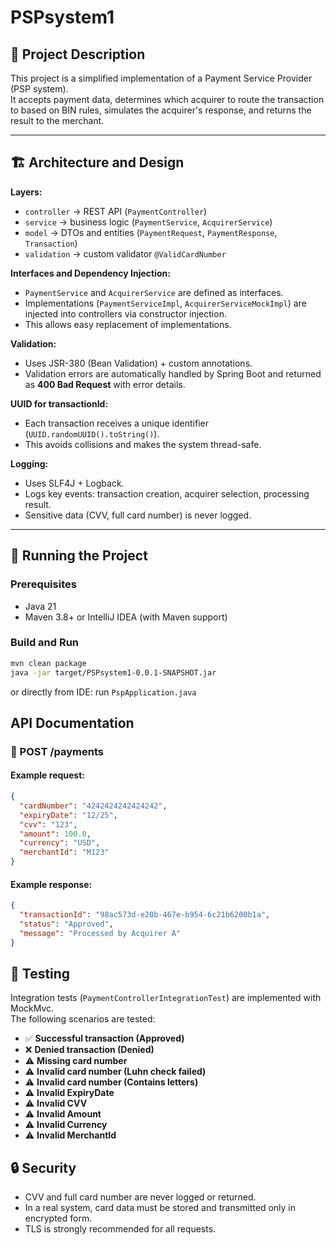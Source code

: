 # PSPsystem1

## 📖 Project Description

This project is a simplified implementation of a Payment Service Provider (PSP system).  
It accepts payment data, determines which acquirer to route the transaction to based on BIN rules, simulates the acquirer's response, and returns the result to the merchant.

---

## 🏗️ Architecture and Design

**Layers:**
- `controller` → REST API (`PaymentController`)
- `service` → business logic (`PaymentService`, `AcquirerService`)
- `model` → DTOs and entities (`PaymentRequest`, `PaymentResponse`, `Transaction`)
- `validation` → custom validator `@ValidCardNumber`

**Interfaces and Dependency Injection:**
- `PaymentService` and `AcquirerService` are defined as interfaces.
- Implementations (`PaymentServiceImpl`, `AcquirerServiceMockImpl`) are injected into controllers via constructor injection.
- This allows easy replacement of implementations.

**Validation:**
- Uses JSR-380 (Bean Validation) + custom annotations.
- Validation errors are automatically handled by Spring Boot and returned as **400 Bad Request** with error details.

**UUID for transactionId:**
- Each transaction receives a unique identifier (`UUID.randomUUID().toString()`).
- This avoids collisions and makes the system thread-safe.

**Logging:**
- Uses SLF4J + Logback.
- Logs key events: transaction creation, acquirer selection, processing result.
- Sensitive data (CVV, full card number) is never logged.

---

## 🚀 Running the Project

### Prerequisites
- Java 21
- Maven 3.8+ or IntelliJ IDEA (with Maven support)

### Build and Run
```bash
mvn clean package
java -jar target/PSPsystem1-0.0.1-SNAPSHOT.jar
```
or directly from IDE: run `PspApplication.java`

## API Documentation

### 🔗 POST /payments

#### Example request:
```json
{
  "cardNumber": "4242424242424242",
  "expiryDate": "12/25",
  "cvv": "123",
  "amount": 100.0,
  "currency": "USD",
  "merchantId": "M123"
}
```
#### Example response:
```json
{
  "transactionId": "98ac573d-e20b-467e-b954-6c21b6200b1a",
  "status": "Approved",
  "message": "Processed by Acquirer A"
}
```

## 🧪 Testing

Integration tests (`PaymentControllerIntegrationTest`) are implemented with MockMvc.  
The following scenarios are tested:

- ✅ **Successful transaction (Approved)**  
- ❌ **Denied transaction (Denied)**  
- ⚠️ **Missing card number**  
- ⚠️ **Invalid card number (Luhn check failed)**  
- ⚠️ **Invalid card number (Contains letters)**
- ⚠️ **Invalid ExpiryDate**  
- ⚠️ **Invalid CVV**  
- ⚠️ **Invalid Amount**  
- ⚠️ **Invalid Currency**  
- ⚠️ **Invalid MerchantId**  

## 🔒 Security

- CVV and full card number are never logged or returned.
- In a real system, card data must be stored and transmitted only in encrypted form.
- TLS is strongly recommended for all requests.
